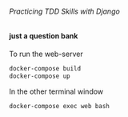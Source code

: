 ###### Practicing TDD Skills with Django
#### just a question bank


To run the web-server 
```bash
docker-compose build
docker-compose up
``` 

In the other terminal window
```bash
docker-compose exec web bash
``` 
